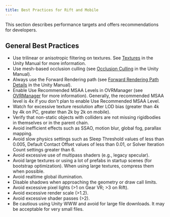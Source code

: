 ```yaml
---
title: Best Practices for Rift and Mobile
---
```


This section describes performance targets and offers recommendations for developers. 

## General Best Practices

* Use trilinear or anisotropic filtering on textures. See [Textures](https://docs.unity3d.com/Manual/class-TextureImporter.html) in the Unity Manual for more information.
* Use mesh-based occlusion culling (see [Occlusion Culling](https://docs.unity3d.com/Manual/OcclusionCulling.html) in the Unity Manual).
* Always use the Forward Rendering path (see [Forward Rendering Path Details](https://docs.unity3d.com/Manual/RenderTech-ForwardRendering.html) in the Unity Manual).
* Enable Use Recommended MSAA Levels in OVRManager (see [OVRManager](/documentation/unity/latest/concepts/unity-utilities-overview/#unity-components "This section gives a general overview of the Components provided by the Utilities package.") for more information). Generally, the recommended MSAA level is 4x if you don't plan to enable Use Recommended MSAA Level.
* Watch for excessive texture resolution after LOD bias (greater than 4k by 4k on PC, greater than 2k by 2k on mobile).
* Verify that non-static objects with colliders are not missing rigidbodies in themselves or in the parent chain.
* Avoid inefficient effects such as SSAO, motion blur, global fog, parallax mapping.
* Avoid slow physics settings such as Sleep Threshold values of less than 0.005, Default Contact Offset values of less than 0.01, or Solver Iteration Count settings greater than 6.
* Avoid excessive use of multipass shaders (e.g., legacy specular).
* Avoid large textures or using a lot of prefabs in startup scenes (for bootstrap optimization). When using large textures, compress them when possible.
* Avoid realtime global illumination.
* Disable shadows when approaching the geometry or draw call limits.
* Avoid excessive pixel lights (&gt;1 on Gear VR; &gt;3 on Rift).
* Avoid excessive render scale (&gt;1.2).
* Avoid excessive shader passes (&gt;2).
* Be cautious using Unity WWW and avoid for large file downloads. It may be acceptable for very small files.

